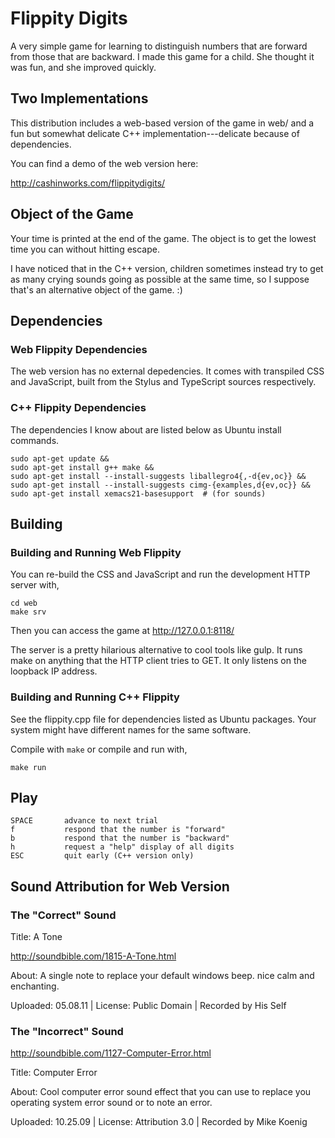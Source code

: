 # Flippity Digits

A very simple game for learning to distinguish numbers that are
forward from those that are backward.  I made this game for a child.
She thought it was fun, and she improved quickly.

## Two Implementations

This distribution includes a web-based version of the game in web/ and
a fun but somewhat delicate C++ implementation---delicate because of
dependencies.

You can find a demo of the web version here:

  http://cashinworks.com/flippitydigits/

## Object of the Game

Your time is printed at the end of the game.  The object is to get the
lowest time you can without hitting escape.

I have noticed that in the C++ version, children sometimes instead try
to get as many crying sounds going as possible at the same time, so I
suppose that's an alternative object of the game.  :)

## Dependencies

### Web Flippity Dependencies

The web version has no external depedencies.  It comes with transpiled
CSS and JavaScript, built from the Stylus and TypeScript sources
respectively.

### C++ Flippity Dependencies

The dependencies I know about are listed below as Ubuntu install
commands.

    sudo apt-get update &&
    sudo apt-get install g++ make &&
    sudo apt-get install --install-suggests liballegro4{,-d{ev,oc}} &&
    sudo apt-get install --install-suggests cimg-{examples,d{ev,oc}} &&
    sudo apt-get install xemacs21-basesupport  # (for sounds)

## Building

### Building and Running Web Flippity

You can re-build the CSS and JavaScript and run the development HTTP
server with,

    cd web
    make srv

Then you can access the game at http://127.0.0.1:8118/

The server is a pretty hilarious alternative to cool tools like gulp.
It runs make on anything that the HTTP client tries to GET.  It only
listens on the loopback IP address.

### Building and Running C++ Flippity

See the flippity.cpp file for dependencies listed as Ubuntu packages.
Your system might have different names for the same software.

Compile with `make` or compile and run with,

    make run

## Play

    SPACE       advance to next trial
    f           respond that the number is "forward"
    b           respond that the number is "backward"
    h           request a "help" display of all digits
    ESC         quit early (C++ version only)

## Sound Attribution for Web Version

### The "Correct" Sound

Title: A Tone

http://soundbible.com/1815-A-Tone.html

About: A single note to replace your default windows beep. nice calm and enchanting.

Uploaded: 05.08.11 | License: Public Domain | Recorded by His Self

### The "Incorrect" Sound

http://soundbible.com/1127-Computer-Error.html

Title: Computer Error

About: Cool computer error sound effect that you can use to replace you operating system error sound or to note an error.

Uploaded: 10.25.09 | License: Attribution 3.0 | Recorded by Mike Koenig
